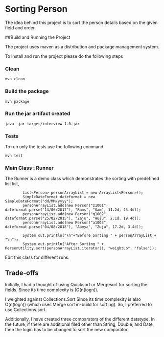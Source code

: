 # Sorting Person

The idea behind this project is to sort the person details based on the given field and order.

##Build and Running the Project

The project uses maven as a distribution and package management system.

To install and run the project please do the following steps

### Clean

```
mvn clean
```

### Build the package

```
mvn package
```

### Run the jar artifact created

```
java -jar target/interview-1.0.jar
```

### Tests

To run only the tests use the following command

```
mvn test
```

### Main Class : Runner

The Runner is a demo class which demonstrates the sorting with predefined list 
list,   

```
        List<Person> personArrayList = new ArrayList<Person>();
        SimpleDateFormat dateformat = new SimpleDateFormat("dd/MM/yyyy");
        personArrayList.add(new Person("z1001", dateformat.parse("13/06/2017"), "Rams", "Sam", 11.2d, 45.4d));
        personArrayList.add(new Person("g1002", dateformat.parse("25/02/2015"), "Zaju", "Auju", 2.1d, 19.4d));
        personArrayList.add(new Person("a1003", dateformat.parse("04/08/2018"), "Aamya", "Zuju", 17.2d, 3.4d));

        System.out.println("\n"+"Before Sorting " + personArrayList + "\n");
        System.out.println("After Sorting " + PersonUtility.sort(personArrayList.iterator(), "weightLb", "false"));

```
Edit this class for different runs. 
 
## Trade-offs


Initially, I had a thought of using Quicksort or Mergesort for sorting the fields. Since its time complexity is (O(n(logn)).  

I weighted against Collections.Sort Since its time complexity is also O(n(logn)) (which uses Merge sort in-build for sorting). So, I preferred to use Collections.sort.

Additionally, I have created three comparators of the different datatype. In the future, if there are additional filed other than String, Double, and Date, then the logic has to be changed to sort the new comparator.